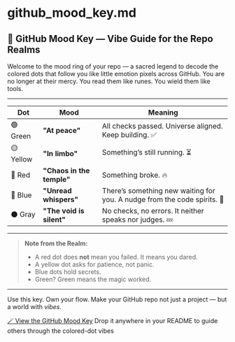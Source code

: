 # github_mood_key.md
## 🔮 GitHub Mood Key — Vibe Guide for the Repo Realms

Welcome to the mood ring of your repo — a sacred legend to decode the colored dots that follow you like little emotion pixels across GitHub. You are no longer at their mercy. You read them like runes. You wield them like tools.

---

| Dot | Mood | Meaning |
|-----|------|---------|
| 🟢 Green | **"At peace"** | All checks passed. Universe aligned. Keep building. ✅ |
| 🟡 Yellow | **"In limbo"** | Something’s still running. ⏳ |
| 🔴 Red | **"Chaos in the temple"** | Something broke.  🔥 |
| 🔵 Blue | **"Unread whispers"** | There’s something new waiting for you. A nudge from the code spirits. 📩 |
| ⚫️ Gray | **"The void is silent"** | No checks, no errors. It neither speaks nor judges. 💤 |

---

> **Note from the Realm:**
> - A red dot does **not** mean you failed. It means you dared.
> - A yellow dot asks for patience, not panic.
> - Blue dots hold secrets.
> - Green? Green means the magic worked.

---

Use this key. Own your flow.
Make your GitHub repo not just a project — but a world with *vibes.*

[🪄 View the GitHub Mood Key](https://github.com/ChandieFae/github_mood_key.md/blob/main/github_mood_key.md)
Drop it anywhere in your README to guide others through the colored-dot vibes

